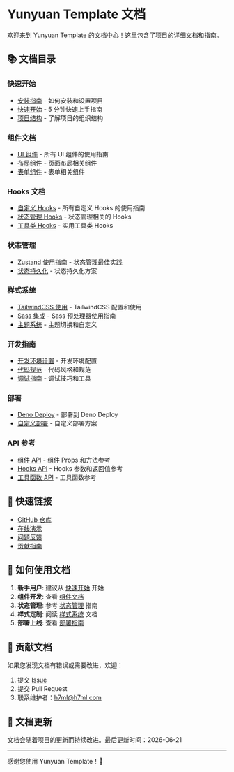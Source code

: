 # Yunyuan Template 文档

欢迎来到 Yunyuan Template 的文档中心！这里包含了项目的详细文档和指南。

## 📚 文档目录

### 快速开始

- [安装指南](installation.md) - 如何安装和设置项目
- [快速开始](quick-start.md) - 5 分钟快速上手指南
- [项目结构](project-structure.md) - 了解项目的组织结构

### 组件文档

- [UI 组件](components/README.md) - 所有 UI 组件的使用指南
- [布局组件](components/layout.md) - 页面布局相关组件
- [表单组件](components/forms.md) - 表单相关组件

### Hooks 文档

- [自定义 Hooks](hooks/README.md) - 所有自定义 Hooks 的使用指南
- [状态管理 Hooks](hooks/state.md) - 状态管理相关的 Hooks
- [工具类 Hooks](hooks/utilities.md) - 实用工具类 Hooks

### 状态管理

- [Zustand 使用指南](state-management/zustand.md) - 状态管理最佳实践
- [状态持久化](state-management/persistence.md) - 状态持久化方案

### 样式系统

- [TailwindCSS 使用](styling/tailwind.md) - TailwindCSS 配置和使用
- [Sass 集成](styling/sass.md) - Sass 预处理器使用指南
- [主题系统](styling/theming.md) - 主题切换和自定义

### 开发指南

- [开发环境设置](development/setup.md) - 开发环境配置
- [代码规范](development/coding-standards.md) - 代码风格和规范
- [调试指南](development/debugging.md) - 调试技巧和工具

### 部署

- [Deno Deploy](deployment/deno-deploy.md) - 部署到 Deno Deploy
- [自定义部署](deployment/custom.md) - 自定义部署方案

### API 参考

- [组件 API](api/components.md) - 组件 Props 和方法参考
- [Hooks API](api/hooks.md) - Hooks 参数和返回值参考
- [工具函数 API](api/utilities.md) - 工具函数参考

## 🚀 快速链接

- [GitHub 仓库](https://github.com/dext7r/Yunyuan)
- [在线演示](https://Yunyuan.deno.dev)
- [问题反馈](https://github.com/dext7r/Yunyuan/issues)
- [贡献指南](../CONTRIBUTING.md)

## 📖 如何使用文档

1. **新手用户**: 建议从 [快速开始](quick-start.md) 开始
2. **组件开发**: 查看 [组件文档](components/README.md)
3. **状态管理**: 参考 [状态管理](state-management/zustand.md) 指南
4. **样式定制**: 阅读 [样式系统](styling/theming.md) 文档
5. **部署上线**: 查看 [部署指南](deployment/deno-deploy.md)

## 🤝 贡献文档

如果您发现文档有错误或需要改进，欢迎：

1. 提交 [Issue](https://github.com/dext7r/Yunyuan/issues)
2. 提交 Pull Request
3. 联系维护者：h7ml@h7ml.com

## 📝 文档更新

文档会随着项目的更新而持续改进。最后更新时间：2026-06-21

---

感谢您使用 Yunyuan Template！🎉
